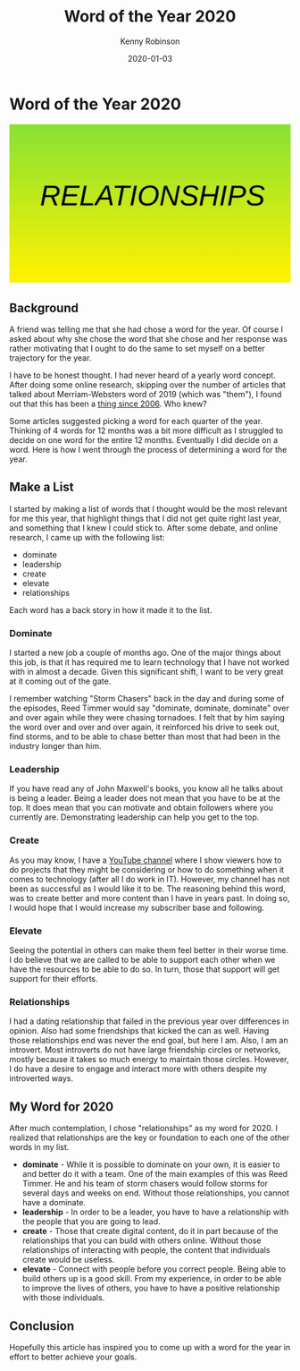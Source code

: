 ﻿---
title: Word of the Year 2020
date: 2020-01-03
description: How I went about choosing a word of the year
category: Lifestyle
author: Kenny Robinson
---

# Word of the Year 2020

![Relationships](/images/2020.01.03-word-of-the-year.jpg)

## Background

A friend was telling me that she had chose a word for the year. Of course I
asked about why she chose the word that she chose and her response was rather
motivating that I ought to do the same to set myself on a better trajectory
for the year.

I have to be honest thought. I had never heard of a yearly word
concept. After doing some online research, skipping over the number of articles
that talked about Merriam-Websters word of 2019 (which was "them"), I found
out that this has been a
<a href="https://aliedwards.com/one-little-word-2020" target="_blank">thing since 2006</a>.
Who knew?

Some articles suggested picking a word for each quarter of the year.
Thinking of 4 words for 12 months was a bit more difficult as I struggled to
decide on one word for the entire 12 months. Eventually I did decide on
a word. Here is how I went through the process of determining a word for the year.

## Make a List

I started by making a list of words that I thought would be the most relevant
for me this year, that highlight things that I did not get quite right last
year, and something that I knew I could stick to. After some debate,
and online research, I came up with the following list:

* dominate
* leadership
* create
* elevate
* relationships

Each word has a back story in how it made it to the list.

### Dominate

I started a new job a couple of months ago. One of the major things about this
job, is that it has required me to learn technology that I have not worked with
in almost a decade. Given this significant shift, I want to be very great at
it coming out of the gate.

I remember watching "Storm Chasers" back in the day
and during some of the episodes, Reed Timmer would say "dominate, dominate, dominate"
over and over again while they were chasing tornadoes. I felt that by him
saying the word over and over and over again, it reinforced his drive to seek
out, find storms, and to be able to chase better than most that had been
in the industry longer than him.

### Leadership

If you have read any of John Maxwell's books, you know all he talks about is
being a leader. Being a leader does not mean that you have to be at the top.
It does mean that you can motivate and obtain followers where you currently
are. Demonstrating leadership can help you get to the top.

### Create

As you may know, I have a
[YouTube channel](https://www.youtube.com/c/kennythealmostengineer?sub_confirmation=1)
where I show viewers how to do
projects that they might be considering or how to do something when it comes
to technology (after all I do work in IT). However, my channel has not been
as successful as I would like it to be. The reasoning behind this word, was
to create better and more content than I have in years past. In doing so, I
would hope that I would increase my subscriber base and following.

### Elevate

Seeing the potential in others can make them feel better in their worse time.
I do believe that we are called to be able to support each other when we
have the resources to be able to do so. In turn, those that support will get
support for their efforts.

### Relationships

I had a dating relationship that failed in the previous year over differences
in opinion. Also had some friendships that kicked the can as well.
Having those relationships end was never the end goal, but here I am. Also,
I am an introvert. Most introverts do not have large friendship circles
or networks, mostly because it takes so much energy to maintain
those circles. However, I do have a desire to engage and
interact more with others despite my introverted ways.

## My Word for 2020

After much contemplation, I chose "relationships" as my word for 2020. I
realized that relationships are the key or foundation to each one of the
other words in my list.

* **dominate** - While it is possible to dominate on your own, it is easier
to and better do it with a team. One of the main examples of this was Reed
Timmer. He and his team of storm chasers would follow storms for several
days and weeks on end. Without those relationships, you cannot have a dominate.
* **leadership** - In order to be a leader, you have to have a relationship
with the people that you are going to lead.
* **create** - Those that create digital content, do it in part because
of the relationships that you can build with others online. Without those
relationships of interacting with people, the content that individuals
create would be useless.
* **elevate** - Connect with people before you correct people. Being able
to build others up is a good skill. From my experience, in order to be able
to improve the lives of others, you have to have a positive relationship
with those individuals.

## Conclusion

Hopefully this article has inspired you to come up with a word for the year
in effort to better achieve your goals.
